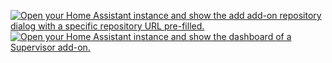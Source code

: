 <a href="https://my.home-assistant.io/redirect/supervisor_add_addon_repository/?repository_url=https%3A%2F%2Fgithub.com%2FKastB%2Faddon-tesla-pv-charging" target="_blank"><img src="https://my.home-assistant.io/badges/supervisor_add_addon_repository.svg" alt="Open your Home Assistant instance and show the add add-on repository dialog with a specific repository URL pre-filled."></a>
<a href="https://my.home-assistant.io/redirect/supervisor_addon/?addon=958e2f13_tesla-pv-charging" target="_blank"><img src="https://my.home-assistant.io/badges/supervisor_addon.svg" alt="Open your Home Assistant instance and show the dashboard of a Supervisor add-on."></a>
